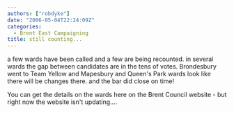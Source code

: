 ```yaml
---
authors: ["robdyke"]
date: "2006-05-04T22:24:09Z"
categories:
  - Brent East Campaigning
title: still counting...
---
```

a few wards have been called and a few are being recounted. in several wards the gap between candidates are in the tens of votes. Brondesbury went to Team Yellow and Mapesbury and Queen's Park wards look like there will be changes there. and the bar did close on time!

You can get the details on the wards here on the Brent Council website - but right now the website isn't updating....